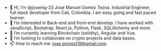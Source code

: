 - 👋 Hi, I’m @josemg-23 Jose Manuel Gomez Tezna. Industrial Engineer, full stack developer from Cali, Colombia. I am easy going and fast paced learner.
- 👀 I’m interested in Back-end and front-end develop. I have worked with JavaScript, Bootstrap, React.js, Python, Flask, SQLAlchemy and more.
- 🌱 I’m currently learning Blockchain (solidity), Angular and Vue.
- 💞️ I’m looking to collaborate on crypto projects and data bases.
- 📫 How to reach me: jose.gomezt19@gmail.com

<!---
josemg-23/josemg-23 is a ✨ special ✨ repository because its `README.md` (this file) appears on your GitHub profile.
You can click the Preview link to take a look at your changes.
--->
